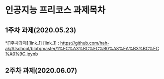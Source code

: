 # 인공지능 프리코스 과제목차

## 1주차 과제(2020.05.23)
*[1주차과제][link_1]
[link_1] : https://github.com/hah-ak/AIschool/blob/master/1%EC%A3%BC%EC%B0%A8%EA%B3%BC%EC%A0%9C.ipynb
## 2주차 과제(2020.06.07)
